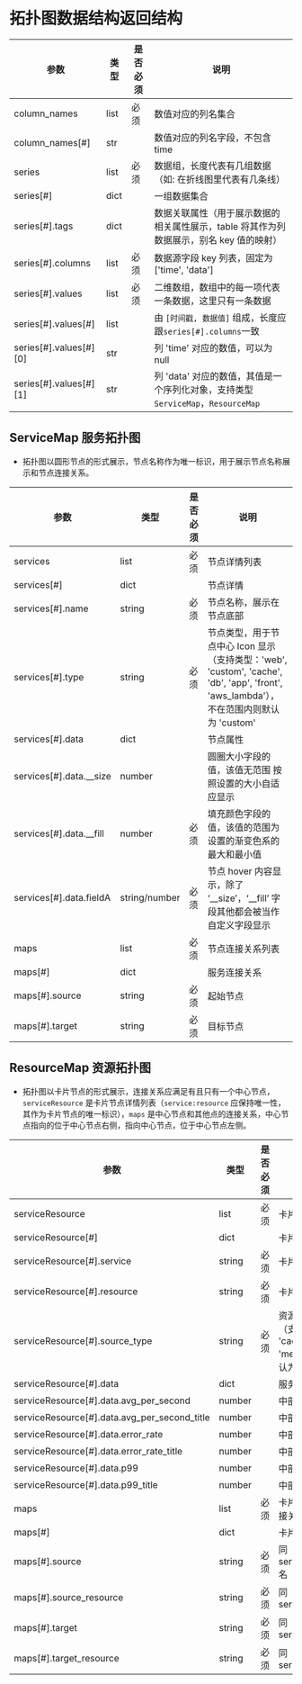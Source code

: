 # 拓扑图数据结构返回结构

| 参数                   | 类型 | 是否必须 | 说明                                                                                   |
| ---------------------- | ---- | -------- | -------------------------------------------------------------------------------------- |
| column_names           | list | 必须     | 数值对应的列名集合                                                                     |
| column_names[#]        | str  |          | 数值对应的列名字段，不包含 time                                                         |
| series                 | list | 必须     | 数据组，长度代表有几组数据（如: 在折线图里代表有几条线）                                |
| series[#]              | dict |          | 一组数据集合                                                                           |
| series[#].tags         | dict |          | 数据关联属性（用于展示数据的相关属性展示，table 将其作为列数据展示，别名 key 值的映射） |
| series[#].columns      | list | 必须     | 数据源字段 key 列表，固定为 ['time', 'data']                                             |
| series[#].values       | list | 必须     | 二维数组，数组中的每一项代表一条数据，这里只有一条数据                                 |
| series[#].values[#]    | list |          | 由 `[时间戳, 数据值]` 组成，长度应跟`series[#].columns`一致                            |
| series[#].values[#][0] | str  |          | 列 'time' 对应的数值，可以为 null                                                       |
| series[#].values[#][1] | str  |          | 列 'data' 对应的数值，其值是一个序列化对象，支持类型 `ServiceMap`，`ResourceMap`            |

## ServiceMap 服务拓扑图

- 拓扑图以圆形节点的形式展示，节点名称作为唯一标识，用于展示节点名称展示和节点连接关系。

| 参数 | 类型 | 是否必须 | 说明 |
| ------------------------- | ------------- | -------- | --------------------------------------------------------------------------------------------------------------------------------- |
| services | list | 必须 | 节点详情列表 |
| services[#] | dict | | 节点详情 |
| services[#].name | string | 必须 | 节点名称，展示在节点底部 |
| services[#].type | string | 必须 | 节点类型，用于节点中心 Icon 显示（支持类型：'web', 'custom', 'cache', 'db', 'app', 'front', 'aws_lambda'），不在范围内则默认为 'custom' |
| services[#].data | dict | | 节点属性 |
| services[#].data.\_\_size | number | | 圆圈大小字段的值，该值无范围 按照设置的大小自适应显示 |
| services[#].data.\_\_fill | number | 必须 | 填充颜色字段的值，该值的范围为设置的渐变色系的最大和最小值 |
| services[#].data.fieldA | string/number | 必须 | 节点 hover 内容显示，除了 ‘\_\_size’，‘\_\_fill’ 字段其他都会被当作自定义字段显示 |
| maps | list | 必须 | 节点连接关系列表 |
| maps[#] | dict | | 服务连接关系 |
| maps[#].source | string | 必须 | 起始节点 |
| maps[#].target | string | 必须 | 目标节点 |

## ResourceMap 资源拓扑图

- 拓扑图以卡片节点的形式展示，连接关系应满足有且只有一个中心节点，`serviceResource` 是卡片节点详情列表（`service:resource` 应保持唯一性，其作为卡片节点的唯一标识），`maps` 是中心节点和其他点的连接关系，中心节点指向的位于中心节点右侧，指向中心节点，位于中心节点左侧。

| 参数                                         | 类型   | 是否必须 | 说明                                                                                                                           |
| -------------------------------------------- | ------ | -------- | ------------------------------------------------------------------------------------------------------------------------------ |
| serviceResource                              | list   | 必须     | 卡片节点详情列表表                                                                                                             |
| serviceResource[#]                           | dict   |          | 卡片详情                                                                                                                       |
| serviceResource[#].service                   | string | 必须     | 卡片底部文本展示内容                                                                                                           |
| serviceResource[#].resource                  | string | 必须     | 卡片顶部文本展示内容                                                                                                           |
| serviceResource[#].source_type               | string | 必须     | 资源类型，用于节点 Icon 显示（支持类型：'web', 'custom', 'cache', 'db', 'app', 'front', 'message'），不在范围内则默认为'custom' |
| serviceResource[#].data                      | dict   |          | 服务下资源数据参数                                                                                                             |
| serviceResource[#].data.avg_per_second       | number |          | 中部居左边展示内容值                                                                                                           |
| serviceResource[#].data.avg_per_second_title | number |          | 中部居左 hover 展示内容                                                                                                        |
| serviceResource[#].data.error_rate           | number |          | 中部居右展示内容                                                                                                               |
| serviceResource[#].data.error_rate_title     | number |          | 中部居右 hover 展示内容                                                                                                        |
| serviceResource[#].data.p99                  | number |          | 中部展示内容                                                                                                                   |
| serviceResource[#].data.p99_title            | number |          | 中部居右 hover 展示内容                                                                                                        |
| maps                                         | list   | 必须     | 卡片节点连接关系（点对点连接关系，及方向）                                                                                     |
| maps[#]                                      | dict   |          | 卡片节点连接关系                                                                                                               |
| maps[#].source                               | string | 必须     | 同 serviceResource[#].service 名                                                                                               |
| maps[#].source_resource                      | string | 必须     | 同 serviceResource[#].resource                                                                                                 |
| maps[#].target                               | string | 必须     | 同 serviceResource[#].service                                                                                                  |
| maps[#].target_resource                      | string | 必须     | 同 serviceResource[#].resource                                                                                                 |
